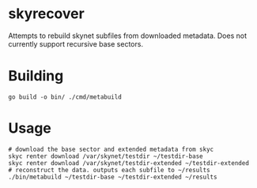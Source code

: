 # skyrecover
Attempts to rebuild skynet subfiles from downloaded metadata. Does not currently
support recursive base sectors.

# Building

```
go build -o bin/ ./cmd/metabuild
```

# Usage
```
# download the base sector and extended metadata from skyc
skyc renter download /var/skynet/testdir ~/testdir-base
skyc renter download /var/skynet/testdir-extended ~/testdir-extended
# reconstruct the data. outputs each subfile to ~/results
./bin/metabuild ~/testdir-base ~/testdir-extended ~/results
```
